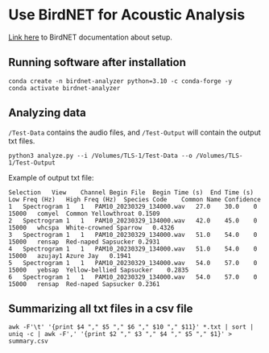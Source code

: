 # Use BirdNET for Acoustic Analysis

[Link here](https://github.com/kahst/BirdNET-Analyzer#6-setup) to BirdNET documentation about setup.

## Running software after installation
```
conda create -n birdnet-analyzer python=3.10 -c conda-forge -y
conda activate birdnet-analyzer
```
## Analyzing data
`/Test-Data` contains the audio files, and `/Test-Output` will contain the output txt files.
```
python3 analyze.py --i /Volumes/TLS-1/Test-Data --o /Volumes/TLS-1/Test-Output
```
Example of output txt file:
```
Selection	View	Channel	Begin File	Begin Time (s)	End Time (s)	Low Freq (Hz)	High Freq (Hz)	Species Code	Common Name	Confidence
1	Spectrogram 1	1	PAM10_20230329_134000.wav	27.0	30.0	0	15000	comyel	Common Yellowthroat	0.1509
2	Spectrogram 1	1	PAM10_20230329_134000.wav	42.0	45.0	0	15000	whcspa	White-crowned Sparrow	0.4326
3	Spectrogram 1	1	PAM10_20230329_134000.wav	51.0	54.0	0	15000	rensap	Red-naped Sapsucker	0.2931
4	Spectrogram 1	1	PAM10_20230329_134000.wav	51.0	54.0	0	15000	azujay1	Azure Jay	0.1941
5	Spectrogram 1	1	PAM10_20230329_134000.wav	54.0	57.0	0	15000	yebsap	Yellow-bellied Sapsucker	0.2835
6	Spectrogram 1	1	PAM10_20230329_134000.wav	54.0	57.0	0	15000	rensap	Red-naped Sapsucker	0.2361
```

## Summarizing all txt files in a csv file
```
awk -F'\t' '{print $4 "," $5 "," $6 "," $10 "," $11}' *.txt | sort | uniq -c | awk -F',' '{print $2 "," $3 "," $4 "," $5 "," $1}' > summary.csv
```
